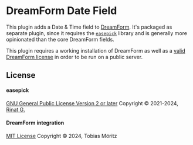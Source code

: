 # DreamForm Date Field

This plugin adds a Date & Time field to [DreamForm](https://plugins.andkindness.com/dreamform).
It's packaged as separate plugin, since it requires the [`easepick`](https://easepick.com/) library and is generally more opinionated than the core DreamForm fields.

This plugin requires a working installation of DreamForm as well as a [valid DreamForm license](https://plugins.andkindness.com/dreamform/pricing) in order to be run on a public server.

## License

#### easepick

[GNU General Public License Version 2 or later](https://www.gnu.org/licenses/gpl-3.0.html)
Copyright © 2021-2024, [Rinat G.](https://github.com/wakirin)

#### DreamForm integration

[MIT License](./LICENSE)
Copyright © 2024, Tobias Möritz
